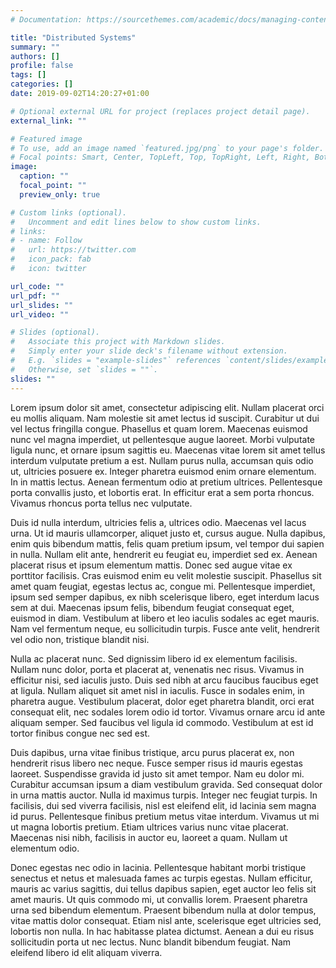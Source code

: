 ```yaml
---
# Documentation: https://sourcethemes.com/academic/docs/managing-content/

title: "Distributed Systems"
summary: ""
authors: []
profile: false
tags: []
categories: []
date: 2019-09-02T14:20:27+01:00

# Optional external URL for project (replaces project detail page).
external_link: ""

# Featured image
# To use, add an image named `featured.jpg/png` to your page's folder.
# Focal points: Smart, Center, TopLeft, Top, TopRight, Left, Right, BottomLeft, Bottom, BottomRight.
image:
  caption: ""
  focal_point: ""
  preview_only: true

# Custom links (optional).
#   Uncomment and edit lines below to show custom links.
# links:
# - name: Follow
#   url: https://twitter.com
#   icon_pack: fab
#   icon: twitter

url_code: ""
url_pdf: ""
url_slides: ""
url_video: ""

# Slides (optional).
#   Associate this project with Markdown slides.
#   Simply enter your slide deck's filename without extension.
#   E.g. `slides = "example-slides"` references `content/slides/example-slides.md`.
#   Otherwise, set `slides = ""`.
slides: ""
---
```


Lorem ipsum dolor sit amet, consectetur adipiscing elit. Nullam placerat orci eu mollis aliquam. Nam molestie sit amet lectus id suscipit. Curabitur ut dui vel lectus fringilla congue. Phasellus et quam lorem. Maecenas euismod nunc vel magna imperdiet, ut pellentesque augue laoreet. Morbi vulputate ligula nunc, et ornare ipsum sagittis eu. Maecenas vitae lorem sit amet tellus interdum vulputate pretium a est. Nullam purus nulla, accumsan quis odio ut, ultricies posuere ex. Integer pharetra euismod enim ornare elementum. In in mattis lectus. Aenean fermentum odio at pretium ultrices. Pellentesque porta convallis justo, et lobortis erat. In efficitur erat a sem porta rhoncus. Vivamus rhoncus porta tellus nec vulputate.

Duis id nulla interdum, ultricies felis a, ultrices odio. Maecenas vel lacus urna. Ut id mauris ullamcorper, aliquet justo et, cursus augue. Nulla dapibus, enim quis bibendum mattis, felis quam pretium ipsum, vel tempor dui sapien in nulla. Nullam elit ante, hendrerit eu feugiat eu, imperdiet sed ex. Aenean placerat risus et ipsum elementum mattis. Donec sed augue vitae ex porttitor facilisis. Cras euismod enim eu velit molestie suscipit. Phasellus sit amet quam feugiat, egestas lectus ac, congue mi. Pellentesque imperdiet, ipsum sed semper dapibus, ex nibh scelerisque libero, eget interdum lacus sem at dui. Maecenas ipsum felis, bibendum feugiat consequat eget, euismod in diam. Vestibulum at libero et leo iaculis sodales ac eget mauris. Nam vel fermentum neque, eu sollicitudin turpis. Fusce ante velit, hendrerit vel odio non, tristique blandit nisi.

Nulla ac placerat nunc. Sed dignissim libero id ex elementum facilisis. Nullam nunc dolor, porta et placerat at, venenatis nec risus. Vivamus in efficitur nisi, sed iaculis justo. Duis sed nibh at arcu faucibus faucibus eget at ligula. Nullam aliquet sit amet nisl in iaculis. Fusce in sodales enim, in pharetra augue. Vestibulum placerat, dolor eget pharetra blandit, orci erat consequat elit, nec sodales lorem odio id tortor. Vivamus ornare arcu id ante aliquam semper. Sed faucibus vel ligula id commodo. Vestibulum at est id tortor finibus congue nec sed est.

Duis dapibus, urna vitae finibus tristique, arcu purus placerat ex, non hendrerit risus libero nec neque. Fusce semper risus id mauris egestas laoreet. Suspendisse gravida id justo sit amet tempor. Nam eu dolor mi. Curabitur accumsan ipsum a diam vestibulum gravida. Sed consequat dolor in urna mattis auctor. Nulla id maximus turpis. Integer nec feugiat turpis. In facilisis, dui sed viverra facilisis, nisl est eleifend elit, id lacinia sem magna id purus. Pellentesque finibus pretium metus vitae interdum. Vivamus ut mi ut magna lobortis pretium. Etiam ultrices varius nunc vitae placerat. Maecenas nisi nibh, facilisis in auctor eu, laoreet a quam. Nullam ut elementum odio.

Donec egestas nec odio in lacinia. Pellentesque habitant morbi tristique senectus et netus et malesuada fames ac turpis egestas. Nullam efficitur, mauris ac varius sagittis, dui tellus dapibus sapien, eget auctor leo felis sit amet mauris. Ut quis commodo mi, ut convallis lorem. Praesent pharetra urna sed bibendum elementum. Praesent bibendum nulla at dolor tempus, vitae mattis dolor consequat. Etiam nisl ante, scelerisque eget ultricies sed, lobortis non nulla. In hac habitasse platea dictumst. Aenean a dui eu risus sollicitudin porta ut nec lectus. Nunc blandit bibendum feugiat. Nam eleifend libero id elit aliquam viverra.
